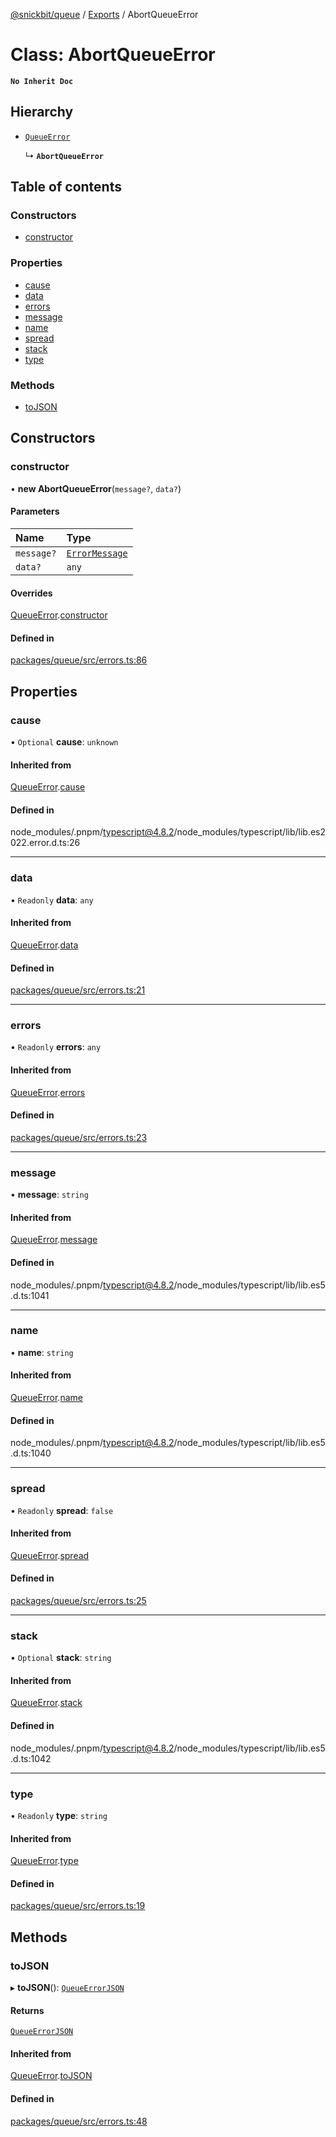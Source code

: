 [@snickbit/queue](../README.md) / [Exports](../modules.md) / AbortQueueError

# Class: AbortQueueError

**`No Inherit Doc`**

## Hierarchy

- [`QueueError`](QueueError.md)

  ↳ **`AbortQueueError`**

## Table of contents

### Constructors

- [constructor](AbortQueueError.md#constructor)

### Properties

- [cause](AbortQueueError.md#cause)
- [data](AbortQueueError.md#data)
- [errors](AbortQueueError.md#errors)
- [message](AbortQueueError.md#message)
- [name](AbortQueueError.md#name)
- [spread](AbortQueueError.md#spread)
- [stack](AbortQueueError.md#stack)
- [type](AbortQueueError.md#type)

### Methods

- [toJSON](AbortQueueError.md#tojson)

## Constructors

### constructor

• **new AbortQueueError**(`message?`, `data?`)

#### Parameters

| Name | Type |
| :------ | :------ |
| `message?` | [`ErrorMessage`](../modules.md#errormessage) |
| `data?` | `any` |

#### Overrides

[QueueError](QueueError.md).[constructor](QueueError.md#constructor)

#### Defined in

[packages/queue/src/errors.ts:86](https://github.com/snickbit/snickbit.js/blob/3fd09b6/packages/queue/src/errors.ts#L86)

## Properties

### cause

• `Optional` **cause**: `unknown`

#### Inherited from

[QueueError](QueueError.md).[cause](QueueError.md#cause)

#### Defined in

node_modules/.pnpm/typescript@4.8.2/node_modules/typescript/lib/lib.es2022.error.d.ts:26

___

### data

• `Readonly` **data**: `any`

#### Inherited from

[QueueError](QueueError.md).[data](QueueError.md#data)

#### Defined in

[packages/queue/src/errors.ts:21](https://github.com/snickbit/snickbit.js/blob/3fd09b6/packages/queue/src/errors.ts#L21)

___

### errors

• `Readonly` **errors**: `any`

#### Inherited from

[QueueError](QueueError.md).[errors](QueueError.md#errors)

#### Defined in

[packages/queue/src/errors.ts:23](https://github.com/snickbit/snickbit.js/blob/3fd09b6/packages/queue/src/errors.ts#L23)

___

### message

• **message**: `string`

#### Inherited from

[QueueError](QueueError.md).[message](QueueError.md#message)

#### Defined in

node_modules/.pnpm/typescript@4.8.2/node_modules/typescript/lib/lib.es5.d.ts:1041

___

### name

• **name**: `string`

#### Inherited from

[QueueError](QueueError.md).[name](QueueError.md#name)

#### Defined in

node_modules/.pnpm/typescript@4.8.2/node_modules/typescript/lib/lib.es5.d.ts:1040

___

### spread

• `Readonly` **spread**: ``false``

#### Inherited from

[QueueError](QueueError.md).[spread](QueueError.md#spread)

#### Defined in

[packages/queue/src/errors.ts:25](https://github.com/snickbit/snickbit.js/blob/3fd09b6/packages/queue/src/errors.ts#L25)

___

### stack

• `Optional` **stack**: `string`

#### Inherited from

[QueueError](QueueError.md).[stack](QueueError.md#stack)

#### Defined in

node_modules/.pnpm/typescript@4.8.2/node_modules/typescript/lib/lib.es5.d.ts:1042

___

### type

• `Readonly` **type**: `string`

#### Inherited from

[QueueError](QueueError.md).[type](QueueError.md#type)

#### Defined in

[packages/queue/src/errors.ts:19](https://github.com/snickbit/snickbit.js/blob/3fd09b6/packages/queue/src/errors.ts#L19)

## Methods

### toJSON

▸ **toJSON**(): [`QueueErrorJSON`](../interfaces/QueueErrorJSON.md)

#### Returns

[`QueueErrorJSON`](../interfaces/QueueErrorJSON.md)

#### Inherited from

[QueueError](QueueError.md).[toJSON](QueueError.md#tojson)

#### Defined in

[packages/queue/src/errors.ts:48](https://github.com/snickbit/snickbit.js/blob/3fd09b6/packages/queue/src/errors.ts#L48)
